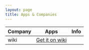 ```yaml
---
layout: page
title: Apps & Companies
---
```


| Company | Apps | Info |
| ------ | ------ | ------ |
| wiki | [Get it on wiki](http://www.wiki.com/) | <br> |

